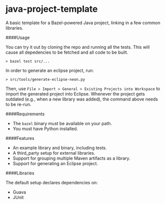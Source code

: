# java-project-template
A basic template for a Bazel-powered Java project, linking in a few common libraries.

####Usage

You can try it out by cloning the repo and running all the tests. This will cause all depedencies to be fetched and all code to be built.

```
> bazel test src/...
```

In order to generate an eclipse project, run:

```
> src/tools/generate-eclipse-neon.py
```

Then, use `File > Import > General > Existing Projects into Workspace` to import the generated project into Eclipse. Whenever the project gets outdated (e.g., when a new library was added), the command above needs to be re-run.

####Requirements

* The `bazel` binary must be available on your path.
* You must have Python installed.

####Features

* An example library and binary, including tests.
* A third_party setup for external libraries.
* Support for grouping multiple Maven artifacts as a library.
* Support for generating an Eclipse project.

####Libraries

The default setup declares dependencies on:
* Guava
* JUnit

